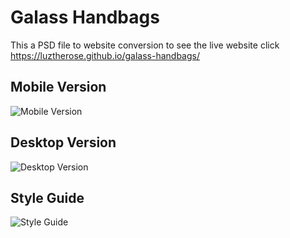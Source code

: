 # Galass Handbags


This a PSD file to website conversion to see the live website click https://luztherose.github.io/galass-handbags/

## Mobile Version
![Mobile Version](https://github.com/luztherose/galass-handbags/raw/master/mockups/Galass-Handbags%20-Mobile.png "Galass-Handbags -Mobile.png")

## Desktop Version
![Desktop Version](https://github.com/luztherose/galass-handbags/raw/master/mockups/Galass-Handbags-home.png "Galass-Handbags -desktop.png")

## Style Guide
![Style Guide](https://github.com/luztherose/galass-handbags/raw/master/mockups/styleguide.png)

